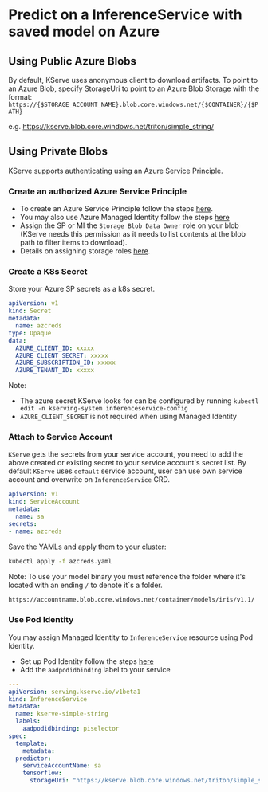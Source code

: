 
# Predict on a InferenceService with saved model on Azure
## Using Public Azure Blobs
By default, KServe uses anonymous client to download artifacts. To point to an Azure Blob, specify StorageUri to point to an Azure Blob Storage with the format:
```https://{$STORAGE_ACCOUNT_NAME}.blob.core.windows.net/{$CONTAINER}/{$PATH}```

e.g. https://kserve.blob.core.windows.net/triton/simple_string/

## Using Private Blobs
KServe supports authenticating using an Azure Service Principle.
### Create an authorized Azure Service Principle
* To create an Azure Service Principle follow the steps [here](https://docs.microsoft.com/en-us/cli/azure/create-an-azure-service-principal-azure-cli?view=azure-cli-latest).
* You may also use Azure Managed Identity follow the steps [here](https://docs.microsoft.com/en-us/azure/active-directory/managed-identities-azure-resources/how-manage-user-assigned-managed-identities?pivots=identity-mi-methods-azcli)
* Assign the SP or MI the `Storage Blob Data Owner` role on your blob (KServe needs this permission as it needs to list contents at the blob path to filter items to download).
* Details on assigning storage roles [here](https://docs.microsoft.com/en-us/azure/storage/common/storage-auth-aad).

### Create a K8s Secret
Store your Azure SP secrets as a k8s secret. 

```yaml
apiVersion: v1
kind: Secret
metadata:
  name: azcreds
type: Opaque
data:
  AZURE_CLIENT_ID: xxxxx
  AZURE_CLIENT_SECRET: xxxxx
  AZURE_SUBSCRIPTION_ID: xxxxx
  AZURE_TENANT_ID: xxxxx
```
Note: 
* The azure secret KServe looks for can be configured by running `kubectl edit -n kserving-system inferenceservice-config`
* `AZURE_CLIENT_SECRET` is not required when using Managed Identity

### Attach to Service Account
`KServe` gets the secrets from your service account, you need to add the above created or existing secret to your service account's secret list. 
By default `KServe` uses `default` service account, user can use own service account and overwrite on `InferenceService` CRD.

```yaml
apiVersion: v1
kind: ServiceAccount
metadata:
  name: sa
secrets:
- name: azcreds
```

Save the YAMLs and apply them to your cluster:
```bash
kubectl apply -f azcreds.yaml
```

Note: To use your model binary you must reference the folder where it's located with an ending ```/``` to denote it`s a folder.
```bash
https://accountname.blob.core.windows.net/container/models/iris/v1.1/
```

### Use Pod Identity

You may assign Managed Identity to `InferenceService` resource using Pod Identity.

* Set up Pod Identity follow the steps [here](https://azure.github.io/aad-pod-identity/docs/demo/standard_walkthrough/)
* Add the `aadpodidbinding` label to your service 

```yaml
---
apiVersion: serving.kserve.io/v1beta1
kind: InferenceService
metadata:
  name: kserve-simple-string
  labels:
    aadpodidbinding: piselector
spec:
  template:
    metadata:
  predictor:
    serviceAccountName: sa
    tensorflow:
      storageUri: "https://kserve.blob.core.windows.net/triton/simple_string/"
```
